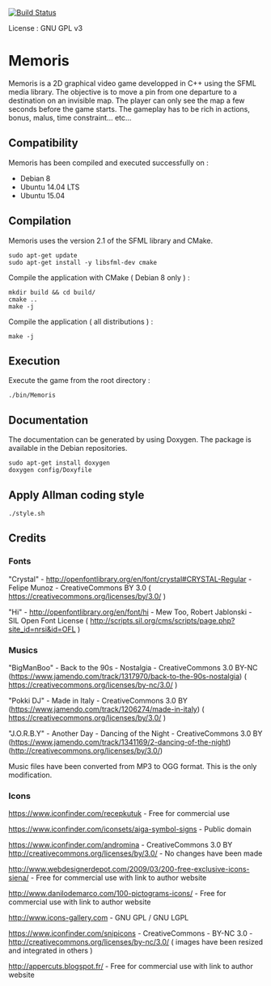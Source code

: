 [![Build Status](https://travis-ci.org/jean553/Memoris.svg?branch=master)](https://travis-ci.org/jean553/Memoris)

License : GNU GPL v3

# Memoris
Memoris is a 2D graphical video game developped in C++ using the SFML media library. 
The objective is to move a pin from one departure to a destination on an invisible map. The player can only see the map a few seconds before the game starts. 
The gameplay has to be rich in actions, bonus, malus, time constraint... etc...

## Compatibility

Memoris has been compiled and executed successfully on :
- Debian 8
- Ubuntu 14.04 LTS
- Ubuntu 15.04

## Compilation

Memoris uses the version 2.1 of the SFML library and CMake.

```
sudo apt-get update
sudo apt-get install -y libsfml-dev cmake
```

Compile the application with CMake ( Debian 8 only ) :

```
mkdir build && cd build/
cmake ..
make -j
```

Compile the application ( all distributions ) :

```
make -j
```

## Execution

Execute the game from the root directory :

```
./bin/Memoris
```

## Documentation

The documentation can be generated by using Doxygen. The package is available in the Debian repositories.

```
sudo apt-get install doxygen
doxygen config/Doxyfile
```

## Apply Allman coding style

```
./style.sh
```

## Credits

### Fonts

"Crystal" - http://openfontlibrary.org/en/font/crystal#CRYSTAL-Regular - Felipe Munoz - CreativeCommons BY 3.0 ( https://creativecommons.org/licenses/by/3.0/ )

"Hi" - http://openfontlibrary.org/en/font/hi - Mew Too, Robert Jablonski - SIL Open Font License ( http://scripts.sil.org/cms/scripts/page.php?site_id=nrsi&id=OFL )

### Musics

"BigManBoo" - Back to the 90s - Nostalgia - CreativeCommons 3.0 BY-NC (https://www.jamendo.com/track/1317970/back-to-the-90s-nostalgia) ( https://creativecommons.org/licenses/by-nc/3.0/ )

"Pokki DJ" - Made in Italy - CreativeCommons 3.0 BY (https://www.jamendo.com/track/1206274/made-in-italy) ( https://creativecommons.org/licenses/by/3.0/ )

"J.O.R.B.Y" - Another Day - Dancing of the Night - CreativeCommons 3.0 BY (https://www.jamendo.com/track/1341169/2-dancing-of-the-night) (http://creativecommons.org/licenses/by/3.0/)

Music files have been converted from MP3 to OGG format. This is the only modification.

### Icons

https://www.iconfinder.com/recepkutuk - Free for commercial use

https://www.iconfinder.com/iconsets/aiga-symbol-signs - Public domain

https://www.iconfinder.com/andromina - CreativeCommons 3.0 BY http://creativecommons.org/licenses/by/3.0/ - No changes have been made

http://www.webdesignerdepot.com/2009/03/200-free-exclusive-icons-siena/ - Free for commercial use with link to author website

http://www.danilodemarco.com/100-pictograms-icons/ - Free for commercial use with link to author website

http://www.icons-gallery.com - GNU GPL / GNU LGPL

https://www.iconfinder.com/snipicons - CreativeCommons - BY-NC 3.0 - http://creativecommons.org/licenses/by-nc/3.0/ ( images have been resized and integrated in others )

http://appercuts.blogspot.fr/ - Free for commercial use with link to author website

